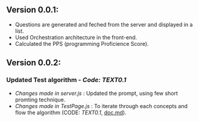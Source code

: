 ## Version 0.0.1:
* Questions are generated and feched from the server and displayed in a list.
* Used Orchestration architecture in the front-end.
* Calculated the PPS (programming Proficience Score).

## Version 0.0.2:
### Updated Test algorithm - ***Code:*** _TEXT0.1_
* _Changes made in server.js_ : Updated the prompt, using few short promting technique.
* _Changes made in TestPage.js_ : To iterate through each concepts and flow the algorithm (CODE: _TEXT0.1_, [doc.md](/doc.md)).
